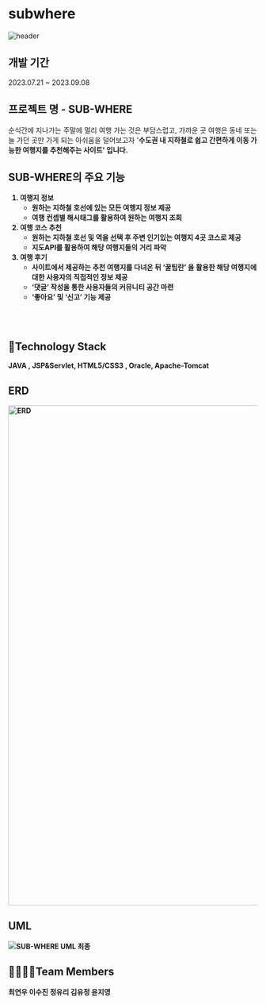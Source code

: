 # subwhere

![header](https://capsule-render.vercel.app/api?type=waving&color=auto&height=300&width=auto&section=header&text=Welcome%20to%20SUB-WHERE%20Project%20🖐️&fontSize=35&animation=fadeIn&fontAlignY=38)
<br>

## 개발 기간
2023.07.21 ~ 2023.09.08 
<br>

## 프로젝트 명 - SUB-WHERE
순식간에 지나가는 주말에 멀리 여행 가는 것은 부담스럽고, 가까운 곳 여행은 동네 또는 늘 가던 곳만 가게 되는 아쉬움을 덜어보고자 '<strong>수도권 내 지하철로 쉽고 간편하게 이동 가능한 여행지를 추천해주는 사이트' 입니다. 
<br>

## SUB-WHERE의 주요 기능
1. **여행지 정보**
    - 원하는 지하철 호선에 있는 모든 여행지 정보 제공
    - 여행 컨셉별 해시태그를 활용하여 원하는 여행지 조회
2. **여행 코스 추천**
    - 원하는 지하철 호선 및 역을 선택 후 주변 인기있는 여행지 4곳 코스로 제공
    - 지도API를 활용하여 해당 여행지들의 거리 파악
3. **여행 후기**
    - 사이트에서 제공하는 추천 여행지를 다녀온 뒤 ‘꿀팁란’ 을 활용한 해당 여행지에 대한 사용자의 직접적인 정보 제공
    - ‘댓글’ 작성을 통한 사용자들의 커뮤니티 공간 마련
    - ‘좋아요’ 및 ‘신고’ 기능 제공

<br>
<br>

## 🌈Technology Stack
JAVA , JSP&Servlet, HTML5/CSS3 , Oracle, Apache-Tomcat
<br>

## ERD
<img width="1007" alt="ERD" src="https://github.com/ge4621/semi/assets/134485729/6ffb3f6a-1edc-421f-96bf-bc27b537d2b2">
<br>

## UML
![SUB-WHERE UML 최종](https://github.com/ge4621/semi/assets/134485729/992dc084-907d-4b98-8c8a-7a2916b1b5ce)
<br>

## 👨‍👩‍👧‍👦Team Members
<div style="display:flex; flex-direction:row;">
최연우
이수진
정유리
김유정
윤지영
</div>
